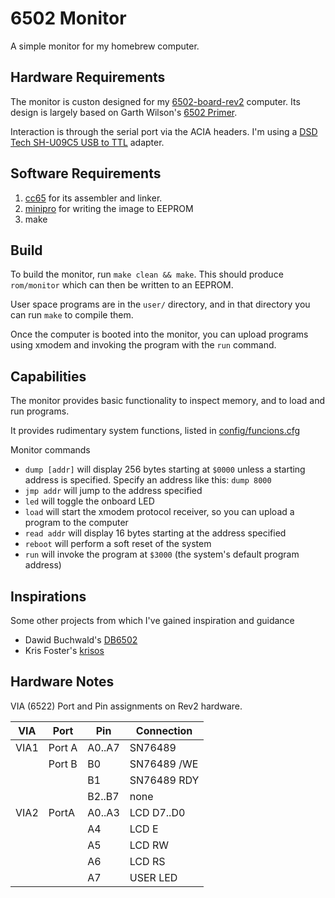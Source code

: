 # 6502 Monitor

A simple monitor for my homebrew computer. 


## Hardware Requirements

The monitor is custon designed for my [6502-board-rev2](https://github.com/jschlachet/6502-board-rev2) computer. Its design is largely based on Garth Wilson's [6502 Primer](https://wilsonminesco.com/6502primer/). 

Interaction is through the serial port via the ACIA headers.  I'm using a [DSD Tech SH-U09C5 USB to TTL](https://www.amazon.com/DSD-TECH-SH-U09C5-Converter-Support/dp/B07WX2DSVB) adapter.

## Software Requirements
1. [cc65](https://cc65.github.io) for its assembler and linker.
1. [minipro](https://gitlab.com/DavidGriffith/minipro) for writing the image to EEPROM
1. make

## Build

To build the monitor, run `make clean && make`. This should produce `rom/monitor` which can then be written to an EEPROM. 

User space programs are in the `user/` directory, and in that directory you can run `make` to compile them.

Once the computer is booted into the monitor, you can upload programs using xmodem and invoking the program with the `run` command.

## Capabilities

The monitor provides basic functionality to inspect memory, and to load and run programs.

It provides rudimentary system functions, listed in [config/funcions.cfg](config/funcions.cfg)

Monitor commands
* `dump [addr]` will display 256 bytes starting at `$0000` unless a starting address is specified. Specify an address like this: `dump 8000` 
* `jmp addr` will jump to the address specified
* `led` will toggle the onboard LED 
* `load` will start the xmodem protocol receiver, so you can upload a program to the computer
* `read addr` will display 16 bytes starting at the address specified 
* `reboot` will perform a soft reset of the system
* `run` will invoke the program at `$3000` (the system's default program address)


## Inspirations

Some other projects from which I've gained inspiration and guidance

* Dawid Buchwald's [DB6502](https://github.com/dbuchwald/6502)
* Kris Foster's [krisos](https://github.com/transitorykris/krisos)


## Hardware Notes

VIA (6522) Port and Pin assignments on Rev2 hardware.

| VIA | Port | Pin | Connection |
| --- | ---- | --- | ---------- |
|VIA1|Port A|A0..A7|SN76489|
|    |Port B|B0    | SN76489 /WE|
|    |      |B1    | SN76489 RDY|
|    |      |B2..B7| none |
|VIA2|PortA|A0..A3| LCD D7..D0|
|    |     |A4    | LCD E     |
|    |     |A5    | LCD RW    |
|    |     |A6    | LCD RS    |
|    |     |A7    | USER LED  |

